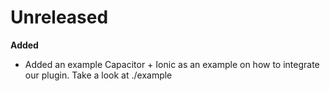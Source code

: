 # Unreleased

**Added**

- Added an example Capacitor + Ionic as an example on how to integrate our plugin. Take a look at ./example

